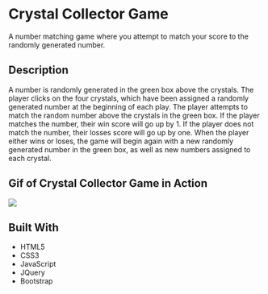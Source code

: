 # Crystal Collector Game

A number matching game where you attempt to match your score to the randomly generated number.  

## Description

A number is randomly generated in the green box above the crystals. The player clicks on the four crystals, which have been assigned a randomly generated number at the beginning of each play. The player attempts to match the random number above the crystals in the green box. If the player matches the number, their win score will go up by 1. If the player does not match the number, their losses score will go up by one. When the player either wins or loses, the game will begin again with a new randomly generated number in the green box, as well as new numbers assigned to each crystal. 

## Gif of Crystal Collector Game in Action

![](/assets/images/game.gif)

## Built With

* HTML5
* CSS3
* JavaScript
* JQuery
* Bootstrap